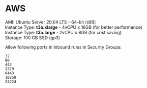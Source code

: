 # AWS

AMI: Ubuntu Server 20.04 LTS - 64-bit (x86) \
Instance Type: **t3a.xlarge** - 4vCPU x 16GB (for better performance) \
Instance Type: **t3a.large** - 2vCPU x 8GB (for cost saving) \
Storage: 100 GB SSD (gp3)

Allow following ports in Inbound rules in Security Groups:
```
22
80
443
2379
6443
10250
24224
```
